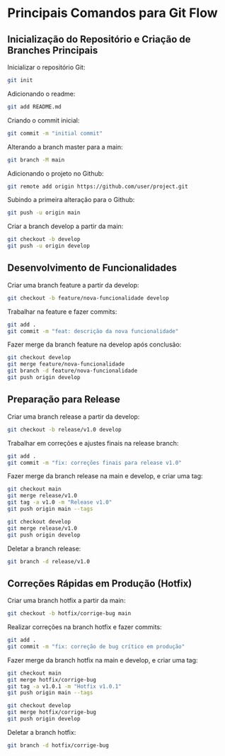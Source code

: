 # Principais Comandos para Git Flow

## Inicialização do Repositório e Criação de Branches Principais
Inicializar o repositório Git:
```bash 
git init
```
Adicionando o readme:
```bash 
git add README.md
```
Criando o commit inicial:
```bash 
git commit -m "initial commit"
```
Alterando a branch master para a main:
```bash 
git branch -M main
```
Adicionando o projeto no Github:
```bash 
git remote add origin https://github.com/user/project.git
```
Subindo a primeira alteração para o Github:
```bash 
git push -u origin main
```
Criar a branch develop a partir da main:
```bash 
git checkout -b develop
git push -u origin develop
```
## Desenvolvimento de Funcionalidades
Criar uma branch feature a partir da develop:
```bash 
git checkout -b feature/nova-funcionalidade develop
```
Trabalhar na feature e fazer commits:
```bash 
git add .
git commit -m "feat: descrição da nova funcionalidade"
```
Fazer merge da branch feature na develop após conclusão:
```bash 
git checkout develop
git merge feature/nova-funcionalidade
git branch -d feature/nova-funcionalidade
git push origin develop
```
## Preparação para Release
Criar uma branch release a partir da develop:
```bash 
git checkout -b release/v1.0 develop
```
Trabalhar em correções e ajustes finais na release branch:
```bash 
git add .
git commit -m "fix: correções finais para release v1.0"
```
Fazer merge da branch release na main e develop, e criar uma tag:
```bash 
git checkout main
git merge release/v1.0
git tag -a v1.0 -m "Release v1.0"
git push origin main --tags

git checkout develop
git merge release/v1.0
git push origin develop
```
Deletar a branch release:
```bash 
git branch -d release/v1.0
```
## Correções Rápidas em Produção (Hotfix)
Criar uma branch hotfix a partir da main:
```bash 
git checkout -b hotfix/corrige-bug main
```
Realizar correções na branch hotfix e fazer commits:
```bash 
git add .
git commit -m "fix: correção de bug crítico em produção"
```
Fazer merge da branch hotfix na main e develop, e criar uma tag:
```bash 
git checkout main
git merge hotfix/corrige-bug
git tag -a v1.0.1 -m "Hotfix v1.0.1"
git push origin main --tags

git checkout develop
git merge hotfix/corrige-bug
git push origin develop
```
Deletar a branch hotfix:
```bash 
git branch -d hotfix/corrige-bug
```

